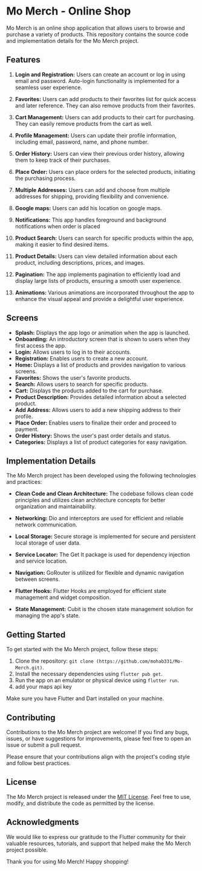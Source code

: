# Mo Merch - Online Shop

Mo Merch is an online shop application that allows users to browse and purchase a variety of products. This repository contains the source code and implementation details for the Mo Merch project.

## Features

1. **Login and Registration:** Users can create an account or log in using email and password. Auto-login functionality is implemented for a seamless user experience.

2. **Favorites:** Users can add products to their favorites list for quick access and later reference. They can also remove products from their favorites.

3. **Cart Management:** Users can add products to their cart for purchasing. They can easily remove products from the cart as well.

4. **Profile Management:** Users can update their profile information, including email, password, name, and phone number.

5. **Order History:** Users can view their previous order history, allowing them to keep track of their purchases.

6. **Place Order:** Users can place orders for the selected products, initiating the purchasing process.

7. **Multiple Addresses:** Users can add and choose from multiple addresses for shipping, providing flexibility and convenience.
   
8. **Google maps:** Users can add his location on google maps.
   
9.  **Notifications:** This app handles foreground and background notifications when order is placed
   
10. **Product Search:** Users can search for specific products within the app, making it easier to find desired items.

11. **Product Details:** Users can view detailed information about each product, including descriptions, prices, and images.

12. **Pagination:** The app implements pagination to efficiently load and display large lists of products, ensuring a smooth user experience.

13. **Animations:** Various animations are incorporated throughout the app to enhance the visual appeal and provide a delightful user experience.

## Screens

- **Splash:** Displays the app logo or animation when the app is launched.
- **Onboarding:** An introductory screen that is shown to users when they first access the app.
- **Login:** Allows users to log in to their accounts.
- **Registration:** Enables users to create a new account.
- **Home:** Displays a list of products and provides navigation to various screens.
- **Favorites:** Shows the user's favorite products.
- **Search:** Allows users to search for specific products.
- **Cart:** Displays the products added to the cart for purchase.
- **Product Description:** Provides detailed information about a selected product.
- **Add Address:** Allows users to add a new shipping address to their profile.
- **Place Order:** Enables users to finalize their order and proceed to payment.
- **Order History:** Shows the user's past order details and status.
- **Categories:** Displays a list of product categories for easy navigation.

## Implementation Details

The Mo Merch project has been developed using the following technologies and practices:

- **Clean Code and Clean Architecture:** The codebase follows clean code principles and utilizes clean architecture concepts for better organization and maintainability.

- **Networking:** Dio and interceptors are used for efficient and reliable network communication.

- **Local Storage:** Secure storage is implemented for secure and persistent local storage of user data.

- **Service Locator:** The Get It package is used for dependency injection and service location.

- **Navigation:** GoRouter is utilized for flexible and dynamic navigation between screens.

- **Flutter Hooks:** Flutter Hooks are employed for efficient state management and widget composition.

- **State Management:** Cubit is the chosen state management solution for managing the app's state.

## Getting Started

To get started with the Mo Merch project, follow these steps:

1. Clone the repository: `git clone (https://github.com/mohab331/Mo-Merch.git)`.
2. Install the necessary dependencies using `flutter pub get`.
3. Run the app on an emulator or physical device using `flutter run`.
4. add your maps api key

Make sure you have Flutter and Dart installed on your machine.

## Contributing

Contributions to the Mo Merch project are welcome! If you find any bugs, issues, or have suggestions for improvements, please feel free to open an issue or submit a pull request.

Please ensure that your contributions align with the project's coding style and follow best practices.

## License

The Mo Merch project is released under the [MIT License](LICENSE.md). Feel free to use, modify, and distribute the code as permitted by the license.

## Acknowledgments

We would like to express our gratitude to the Flutter community for their valuable resources, tutorials, and support that helped make the Mo Merch project possible.

Thank you for using Mo Merch! Happy shopping!
